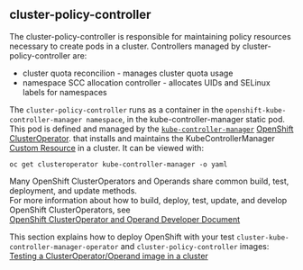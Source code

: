 ## cluster-policy-controller
The cluster-policy-controller is responsible for maintaining policy resources necessary to create pods in a cluster. 
Controllers managed by cluster-policy-controller are:
* cluster quota reconcilion - manages cluster quota usage
* namespace SCC allocation controller - allocates UIDs and SELinux labels for namespaces     

The `cluster-policy-controller` runs as a container in the `openshift-kube-controller-manager namespace`, in the kube-controller-manager static pod.
This pod is defined and managed by the [`kube-controller-manager`](https://github.com/openshift/cluster-kube-controller-manager-operator/)
[OpenShift ClusterOperator](https://github.com/openshift/enhancements/blob/master/enhancements/operator-dev-doc.md#what-is-an-openshift-clusteroperator).
that installs and maintains the KubeControllerManager [Custom Resource](https://kubernetes.io/docs/concepts/extend-kubernetes/api-extension/custom-resources/) in a cluster.  It can be viewed with:     
```
oc get clusteroperator kube-controller-manager -o yaml
```

Many OpenShift ClusterOperators and Operands share common build, test, deployment, and update methods.    
For more information about how to build, deploy, test, update, and develop OpenShift ClusterOperators, see      
[OpenShift ClusterOperator and Operand Developer Document](https://github.com/openshift/enhancements/blob/master/enhancements/operator-dev-doc.md#how-do-i-buildupdateverifyrun-unit-tests)

This section explains how to deploy OpenShift with your test `cluster-kube-controller-manager-operator` and `cluster-policy-controller` images:        
[Testing a ClusterOperator/Operand image in a cluster](https://github.com/openshift/enhancements/blob/master/enhancements/operator-dev-doc.md#how-can-i-test-changes-to-an-openshift-operatoroperandrelease-component)
